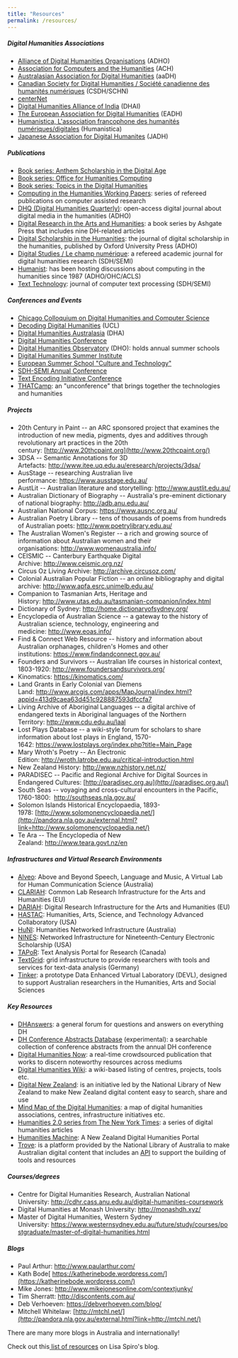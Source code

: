```yaml
---
title: "Resources"
permalink: /resources/
---
```


##### Digital Humanities Associations

-   [Alliance of Digital Humanities Organisations](http://digitalhumanities.org/) (ADHO)
-   [Association for Computers and the Humanities](http://www.ach.org/) (ACH)
-   [Australasian Association for Digital Humanities](http://pandora.nla.gov.au/pan/129862/20161216-0002/aa-dh.org/index.html) (aaDH)
-   [Canadian Society for Digital Humanities / Société canadienne des humanités numériques](http://csdh-schn.org/) (CSDH/SCHN)
-   [centerNet](http://digitalhumanities.org/centernet/)
-   [Digital Humanities Alliance of India](http://dhaindia.wordpress.com/) (DHAI)
-   [The European Association for Digital Humanities](http://www.allc.org/) (EADH)
-   [Humanistica, L'association francophone des humanités numériques/digitales](http://www.humanisti.ca/) (Humanistica)
-   [Japanese Association for Digital Humanites](http://www.jadh.org/) (JADH)

##### Publications

-   [Book series: Anthem Scholarship in the Digital Age](http://www.anthempress.com/anthem-scholarship-in-the-digital-age)
-   [Book series: Office for Humanities Computing](http://eadh.org/publications/book-series-office-humanities-computing-ohc-0)
-   [Book series: Topics in the Digital Humanities](http://www.press.uillinois.edu/books/index.php?type=series&search=TDH)
-   [Computing in the Humanities Working Papers](http://www.chass.utoronto.ca/epc/chwp/): series of refereed publications on computer assisted research
-   [DHQ (Digital Humanities Quarterly)](http://www.digitalhumanities.org/dhq/): open-access digital journal about digital media in the humanities (ADHO)
-   [Digital Research in the Arts and Humanities](http://www.ashgate.com/digitalresearch): a book series by Ashgate Press that includes nine DH-related articles
-   [Digital Scholarship in the Humanities](http://dsh.oxfordjournals.org/): the journal of digital scholarship in the humanities, published by Oxford University Press (ADHO)
-   [Digital Studies / Le champ numérique](http://www.digitalstudies.org/): a refereed academic journal for digital humanities research (SDH/SEMI)
-   [Humanist](http://digitalhumanities.org/humanist/): has been hosting discussions about computing in the humanities since 1987 (ADHO/OHC/ACLS)
-   [Text Technology](http://eadh.org/publications/book-series-office-humanities-computing-ohc-0): journal of computer text processing (SDH/SEMI)

##### Conferences and Events

-   [Chicago Colloquium on Digital Humanities and Computer Science](http://chicagocolloquium.org/)
-   [Decoding Digital Humanities](http://www.ucl.ac.uk/dh/ddh) (UCL)
-   [Digital Humanities Australasia](https://aa-dh.org/conferences/) (DHA)
-   [Digital Humanities Conference](http://www.digitalhumanities.org/drupal2/node/3)
-   [Digital Humanities Observatory](http://dho.ie/events) (DHO): holds annual summer schools
-   [Digital Humanities Summer Institute](http://dhsi.org/)
-   [European Summer School "Culture and Technology"](http://www.culingtec.uni-leipzig.de/ESU/)
-   [SDH-SEMI Annual Conference](http://www.sdh-semi.org/)
-   [Text Encoding Initiative Conference](http://www.tei-c.org/Membership/Meetings/)
-   [THATCamp](http://thatcamp.org/): an "unconference" that brings together the technologies and humanities

##### Projects

-   20th Century in Paint -- an ARC sponsored project that examines the introduction of new media, pigments, dyes and additives through revolutionary art practices in the 20th century: [http://www.20thcpaint.org](http://www.20thcpaint.org/)
-   3DSA -- Semantic Annotations for 3D Artefacts: <http://www.itee.uq.edu.au/eresearch/projects/3dsa/>
-   AusStage -- researching Australian live performance: <https://www.ausstage.edu.au/>
-   AustLit -- Australian literature and storytelling: <http://www.austlit.edu.au/>
-   Australian Dictionary of Biography -- Australia's pre-eminent dictionary of national biography: <http://adb.anu.edu.au/>
-   Australian National Corpus: <https://www.ausnc.org.au/>
-   Australian Poetry Library -- tens of thousands of poems from hundreds of Australian poets: <http://www.poetrylibrary.edu.au/>
-   The Australian Women's Register -- a rich and growing source of information about Australian women and their organisations: <http://www.womenaustralia.info/>
-   CEISMIC -- Canterbury Earthquake Digital Archive: <http://www.ceismic.org.nz/>
-   Circus Oz Living Archive: <http://archive.circusoz.com/>
-   Colonial Australian Popular Fiction -- an online bibliography and digital archive: <http://www.apfa.esrc.unimelb.edu.au/>
-   Companion to Tasmanian Arts, Heritage and History: <http://www.utas.edu.au/tasmanian-companion/index.html>
-   Dictionary of Sydney: <http://home.dictionaryofsydney.org/>
-   Encyclopedia of Australian Science -- a gateway to the history of Australian science, technology, engineering and medicine: <http://www.eoas.info/>
-   Find & Connect Web Resource -- history and information about Australian orphanages, children's Homes and other institutions: <https://www.findandconnect.gov.au/>
-   Founders and Survivors -- Australian life courses in historical context, 1803-1920: <http://www.foundersandsurvivors.org/>
-   Kinomatics: <https://kinomatics.com/>
-   Land Grants in Early Colonial van Diemens Land: <http://www.arcgis.com/apps/MapJournal/index.html?appid=413d9caea63d451c928887593dfccfa7>
-   Living Archive of Aboriginal Languages -- a digital archive of endangered texts in Aboriginal languages of the Northern Territory: <http://www.cdu.edu.au/laal>
-   Lost Plays Database -- a wiki-style forum for scholars to share information about lost plays in England, 1570-1642: <https://www.lostplays.org/index.php?title=Main_Page>
-   Mary Wroth's Poetry -- An Electronic Edition: <http://wroth.latrobe.edu.au/critical-introduction.html>
-   New Zealand History: <http://www.nzhistory.net.nz/>
-   PARADISEC -- Pacific and Regional Archive for Digital Sources in Endangered Cultures: [http://paradisec.org.au](http://paradisec.org.au/)
-   South Seas -- voyaging and cross-cultural encounters in the Pacific, 1760-1800:  <http://southseas.nla.gov.au/>
-   Solomon Islands Historical Encyclopaedia, 1893-1978: [http://www.solomonencyclopaedia.net/](http://pandora.nla.gov.au/external.html?link=http://www.solomonencyclopaedia.net/)
-   Te Ara -- The Encyclopedia of New Zealand: <http://www.teara.govt.nz/en>

##### Infrastructures and Virtual Research Environments

-   [Alveo](http://alveo.edu.au/): Above and Beyond Speech, Language and Music, A Virtual Lab for Human Communication Science (Australia)
-   [CLARIAH](https://www.clariah.nl/): Common Lab Research Infrastructure for the Arts and Humanities (EU)
-   [DARIAH](http://www.dariah.eu/): Digital Research Infrastructure for the Arts and Humanities (EU)
-   [HASTAC](http://www.ehri-project.eu/): Humanities, Arts, Science, and Technology Advanced Collaboratory (USA)
-   [HuNI](https://huni.net.au/#/search): Humanities Networked Infrastructure (Australia)
-   [NINES](http://www.nines.org/): Networked Infrastructure for Nineteenth-Century Electronic Scholarship (USA)
-   [TAPoR](http://portal.tapor.ca/): Text Analysis Portal for Research (Canada)
-   [TextGrid](http://www.nines.org/): grid infrastructure to provide researchers with tools and services for text-data analysis (Germany)
-   [Tinker](https://tinker.edu.au/): a prototype Data Enhanced Virtual Laboratory (DEVL), designed to support Australian researchers in the Humanities, Arts and Social Sciences

##### Key Resources

-   [DHAnswers](http://digitalhumanities.org/answers/): a general forum for questions and answers on everything DH
-   [DH Conference Abstracts Database](http://209.20.69.206:8080/dh-abstracts/search) (experimental): a searchable collection of conference abstracts from the annual DH conference
-   [Digital Humanities Now](http://digitalhumanitiesnow.org/): a real-time crowdsourced publication that works to discern noteworthy resources across mediums
-   [Digital Humanities Wiki](http://digitalhumanities.pbwiki.com/): a wiki-based listing of centres, projects, tools etc.
-   [Digital New Zealand](http://www.digitalnz.org/): is an initiative led by the National Library of New Zealand to make New Zealand digital content easy to search, share and use
-   [Mind Map of the Digital Humanities](http://digitalhumanities.org/answers/): a map of digital humanities associations, centres, infrastructure initiatives etc.
-   [Humanities 2.0 series from The New York Times](http://topics.nytimes.com/top/features/books/series/humanities_20/index.html?scp=1&sq=digital%20humanities&st=cse): a series of digital humanities articles
-   [Humanities Machine](http://humanitiesmachine.org.nz/): A New Zealand Digital Humanities Portal
-   [Trove](http://trove.nla.gov.au/): is a platform provided by the National Library of Australia to make Australian digital content that includes an [API](http://help.nla.gov.au/trove/building-with-trove) to support the building of tools and resources

##### Courses/degrees

-   Centre for Digital Humanities Research, Australian National University: <http://cdhr.cass.anu.edu.au/digital-humanities-coursework>
-   Digital Humanities at Monash University: <http://monashdh.xyz/>
-   Master of Digital Humanities, Western Sydney University: <https://www.westernsydney.edu.au/future/study/courses/postgraduate/master-of-digital-humanities.html>

##### Blogs

-   Paul Arthur: <http://www.paularthur.com/>
-   Kath Bode[ https://katherinebode.wordpress.com/](https://katherinebode.wordpress.com/)
-   Mike Jones: <http://www.mikejonesonline.com/contextjunky/>
-   Tim Sherratt: <http://discontents.com.au/>
-   Deb Verhoeven: <https://debverhoeven.com/blog/>
-   Mitchell Whitelaw: [http://mtchl.net/](http://pandora.nla.gov.au/external.html?link=http://mtchl.net/)

There are many more blogs in Australia and internationally!

Check out this[ list of resources](http://digitalscholarship.wordpress.com/2011/10/14/getting-started-in-the-digital-humanities) on Lisa Spiro's blog.
